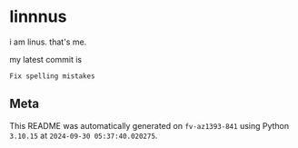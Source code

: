 # linnnus

i am linus. that's me.

my latest commit is

```
Fix spelling mistakes
```

## Meta

This README was automatically generated on `fv-az1393-841` using Python
`3.10.15` at `2024-09-30 05:37:40.020275`.

